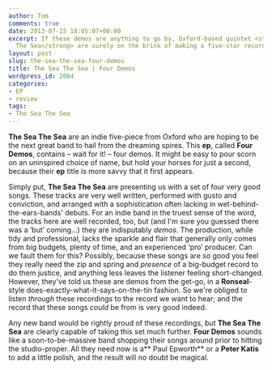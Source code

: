 ```yaml
---
author: Tom
comments: true
date: 2013-07-15 18:05:07+00:00
excerpt: If these demos are anything to go by, Oxford-based quintet <strong>The Sea
  The Sea</strong> are surely on the brink of making a five-star record.
layout: post
slug: the-sea-the-sea-four-demos
title: The Sea The Sea | Four Demos
wordpress_id: 2084
categories:
- EP
- review
tags:
- The Sea The Sea
---
```


**The Sea The Sea** are an indie five-piece from Oxford who are hoping to be the next great band to hail from the dreaming spires. This **ep**, called **Four Demos**, contains – wait for it! – four demos. It might be easy to pour scorn on an uninspired choice of name, but hold your horses for just a second, because their **ep** title is more savvy that it first appears.

Simply put, **The Sea The Sea** are presenting us with a set of four very good songs. These tracks are very well written, performed with gusto and conviction, and arranged with a sophistication often lacking in wet-behind-the-ears-bands' debuts. For an indie band in the truest sense of the word, the tracks here are well recorded, too, but (and I'm sure you guessed there was a ‘but’ coming...) they are indisputably _demos_. The production, while tidy and professional, lacks the sparkle and flair that generally only comes from big budgets, plenty of time, and an experienced ‘pro’ producer. Can we fault them for this? Possibly, because these songs are _so_ good you feel they really need the zip and spring and _presence_ of a big-budget record to do them justice, and anything less leaves the listener feeling short-changed. However, they've told us these are demos from the get-go, in a **Ronseal**-style does-exactly-what-it-says-on-the-tin fashion. So we're obliged to listen _through_ these recordings to the record we want to hear; and the record that these songs _could_ be from is very good indeed.

Any new band would be rightly proud of these recordings, but **The Sea The Sea** are clearly capable of taking this set much further. **Four Demos** sounds like a soon-to-be-massive band shopping their songs around prior to hitting the studio-proper. All they need now is a** Paul Epworth** or a **Peter Katis** to add a little polish, and the result will no doubt be magical.


